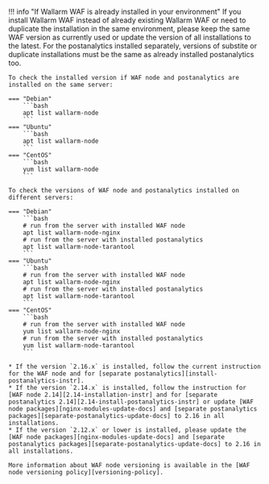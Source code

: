 !!! info "If Wallarm WAF is already installed in your environment"
    If you install Wallarm WAF instead of already existing Wallarm WAF or need to duplicate the installation in the same environment, please keep the same WAF version as currently used or update the version of all installations to the latest. For the postanalytics installed separately, versions of substite or duplicate installations must be the same as already installed postanalytics too.

    To check the installed version if WAF node and postanalytics are installed on the same server:

    === "Debian"
        ```bash
        apt list wallarm-node
        ```
    === "Ubuntu"
        ```bash
        apt list wallarm-node
        ```
    === "CentOS"
        ```bash
        yum list wallarm-node
        ```

    To check the versions of WAF node and postanalytics installed on different servers:

    === "Debian"
        ```bash
        # run from the server with installed WAF node
        apt list wallarm-node-nginx
        # run from the server with installed postanalytics
        apt list wallarm-node-tarantool
        ```
    === "Ubuntu"
        ```bash
        # run from the server with installed WAF node
        apt list wallarm-node-nginx
        # run from the server with installed postanalytics
        apt list wallarm-node-tarantool
        ```
    === "CentOS"
        ```bash
        # run from the server with installed WAF node
        yum list wallarm-node-nginx
        # run from the server with installed postanalytics
        yum list wallarm-node-tarantool
        ```

    * If the version `2.16.x` is installed, follow the current instruction for the WAF node and for [separate postanalytics][install-postanalytics-instr].
    * If the version `2.14.x` is installed, follow the instruction for [WAF node 2.14][2.14-installation-instr] and for [separate postanalytics 2.14][2.14-install-postanalytics-instr] or update [WAF node packages][nginx-modules-update-docs] and [separate postanalytics packages][separate-postanalytics-update-docs] to 2.16 in all installations.
    * If the version `2.12.x` or lower is installed, please update the [WAF node packages][nginx-modules-update-docs] and [separate postanalytics packages][separate-postanalytics-update-docs] to 2.16 in all installations.

    More information about WAF node versioning is available in the [WAF node versioning policy][versioning-policy].
